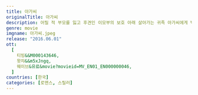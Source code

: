 ```yaml
---
title: 아가씨
originalTitle: 아가씨
description: 어릴 적 부모를 잃고 후견인 이모부의 보호 아래 살아가는 귀족 아가씨에게 백작이 추천한 새로운 하녀가 찾아온다. 이모부의 서재에서 책을 읽는 것이 일상의 전부인 아가씨는 순박해 보이는 하녀에게 조금씩 의지하기 시작한다. 하지만 하녀의 정체는 유명한 여도둑의 딸인 소매치기 고아 소녀 숙희. 막대한 재산을 상속받게 될 아가씨를 유혹하여 돈을 가로채겠다는 사기꾼 백작의 제안을 받고 아가씨가 백작을 사랑하게 만들기 위해 하녀가 된 것. 드디어 백작이 등장하고, 백작과 숙희는 자신만의 방식으로 아가씨의 마음을 흔들기 시작하는데...
genre: movie
imgname: 아가씨.jpeg
release: "2016.06.01"
ott:
  [
    티빙&&M000143646,
    왓챠&&m5xJngq,
    웨이브&유료&movie?movieid=MV_EN01_EN000000046,
  ]
countries: [한국]
categories: [로맨스, 스릴러]
---
```

